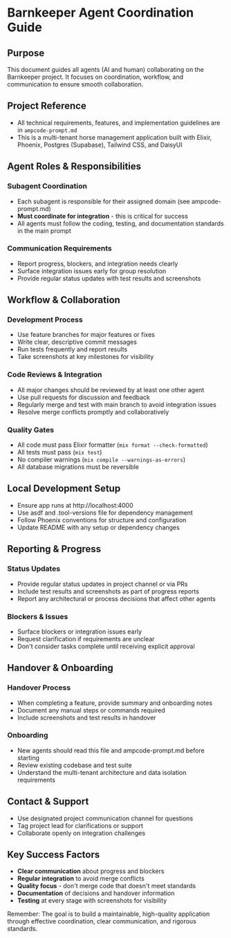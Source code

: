 # Barnkeeper Agent Coordination Guide

## Purpose
This document guides all agents (AI and human) collaborating on the Barnkeeper project. It focuses on coordination, workflow, and communication to ensure smooth collaboration.

## Project Reference
- All technical requirements, features, and implementation guidelines are in `ampcode-prompt.md`
- This is a multi-tenant horse management application built with Elixir, Phoenix, Postgres (Supabase), Tailwind CSS, and DaisyUI

## Agent Roles & Responsibilities

### Subagent Coordination
- Each subagent is responsible for their assigned domain (see ampcode-prompt.md)
- **Must coordinate for integration** - this is critical for success
- All agents must follow the coding, testing, and documentation standards in the main prompt

### Communication Requirements
- Report progress, blockers, and integration needs clearly
- Surface integration issues early for group resolution
- Provide regular status updates with test results and screenshots

## Workflow & Collaboration

### Development Process
- Use feature branches for major features or fixes
- Write clear, descriptive commit messages
- Run tests frequently and report results
- Take screenshots at key milestones for visibility

### Code Reviews & Integration
- All major changes should be reviewed by at least one other agent
- Use pull requests for discussion and feedback
- Regularly merge and test with main branch to avoid integration issues
- Resolve merge conflicts promptly and collaboratively

### Quality Gates
- All code must pass Elixir formatter (`mix format --check-formatted`)
- All tests must pass (`mix test`)
- No compiler warnings (`mix compile --warnings-as-errors`)
- All database migrations must be reversible

## Local Development Setup
- Ensure app runs at http://localhost:4000
- Use asdf and .tool-versions file for dependency management
- Follow Phoenix conventions for structure and configuration
- Update README with any setup or dependency changes

## Reporting & Progress

### Status Updates
- Provide regular status updates in project channel or via PRs
- Include test results and screenshots as part of progress reports
- Report any architectural or process decisions that affect other agents

### Blockers & Issues
- Surface blockers or integration issues early
- Request clarification if requirements are unclear
- Don't consider tasks complete until receiving explicit approval

## Handover & Onboarding

### Handover Process
- When completing a feature, provide summary and onboarding notes
- Document any manual steps or commands required
- Include screenshots and test results in handover

### Onboarding
- New agents should read this file and ampcode-prompt.md before starting
- Review existing codebase and test suite
- Understand the multi-tenant architecture and data isolation requirements

## Contact & Support
- Use designated project communication channel for questions
- Tag project lead for clarifications or support
- Collaborate openly on integration challenges

## Key Success Factors
- **Clear communication** about progress and blockers
- **Regular integration** to avoid merge conflicts
- **Quality focus** - don't merge code that doesn't meet standards
- **Documentation** of decisions and handover information
- **Testing** at every stage with screenshots for visibility

Remember: The goal is to build a maintainable, high-quality application through effective coordination, clear communication, and rigorous standards.
